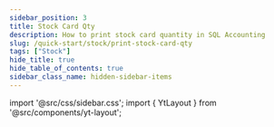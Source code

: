```yaml
---
sidebar_position: 3
title: Stock Card Qty
description: How to print stock card quantity in SQL Accounting
slug: /quick-start/stock/print-stock-card-qty
tags: ["Stock"]
hide_title: true
hide_table_of_contents: true
sidebar_class_name: hidden-sidebar-items
---
```


import '@src/css/sidebar.css';
import { YtLayout } from '@src/components/yt-layout';

<YtLayout
    videoId="9ERsTGe4Kbw"
/>
